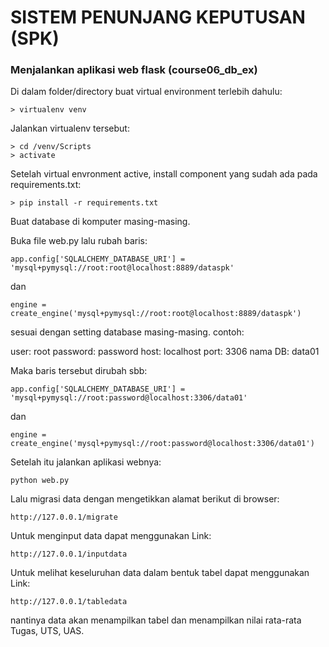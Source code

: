 # SISTEM PENUNJANG KEPUTUSAN (SPK)
### Menjalankan aplikasi web flask (course06_db_ex)
Di dalam folder/directory buat virtual environment terlebih dahulu:

    > virtualenv venv

Jalankan virtualenv tersebut:

	> cd /venv/Scripts
    > activate

Setelah virtual envronment active, install component yang sudah ada pada requirements.txt:
	
	> pip install -r requirements.txt

Buat database di komputer masing-masing.

Buka file web.py lalu rubah baris:
	
	app.config['SQLALCHEMY_DATABASE_URI'] = 'mysql+pymysql://root:root@localhost:8889/dataspk'

dan 
	
	engine = create_engine('mysql+pymysql://root:root@localhost:8889/dataspk')

sesuai dengan setting database masing-masing.
contoh:

user: root
password: password
host: localhost
port: 3306
nama DB: data01

Maka baris tersebut dirubah sbb:

	app.config['SQLALCHEMY_DATABASE_URI'] = 'mysql+pymysql://root:password@localhost:3306/data01'

dan

	engine = create_engine('mysql+pymysql://root:password@localhost:3306/data01')

Setelah itu jalankan aplikasi webnya:
		
	python web.py

Lalu migrasi data dengan mengetikkan alamat berikut di browser:
	
	http://127.0.0.1/migrate

Untuk menginput data dapat menggunakan Link:

	http://127.0.0.1/inputdata

Untuk melihat keseluruhan data dalam bentuk tabel dapat menggunakan Link:

	http://127.0.0.1/tabledata

nantinya data akan menampilkan tabel dan menampilkan nilai rata-rata Tugas, UTS, UAS.


